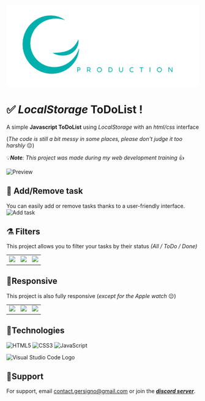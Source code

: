 
![GWP Logo Large](https://raw.githubusercontent.com/Gersigno/gersigno.github.io/main/resources/gwp_logo_alpha.PNG)

# ✅ *LocalStorage* ToDoList !
A simple **Javascript ToDoList** using *LocalStorage* with an *html/css* interface

(*The code is still a bit messy in some places, please don't judge it too harshly* 😔)

💡***Note**: This project was made during my web development training* 👍

![Preview](https://raw.githubusercontent.com/Gersigno/ToDoList-in-JavaScript-using-localStorage/main/Previews/preview.png)

## 📩 Add/Remove task
You can easily add or remove tasks thanks to a user-friendly interface.
![Add task](https://raw.githubusercontent.com/Gersigno/ToDoList-in-JavaScript-using-localStorage/main/Previews/addTask.png)

## ⚗️ Filters
This project allows you to filter your tasks by their status *(All / ToDo / Done)*
<table>
  <tr>
    <td><img src="https://raw.githubusercontent.com/Gersigno/ToDoList-in-JavaScript-using-localStorage/main/Previews/filter_all.png"></td>
    <td><img src="https://raw.githubusercontent.com/Gersigno/ToDoList-in-JavaScript-using-localStorage/main/Previews/filter_todo.png"></td>
    <td><img src="https://raw.githubusercontent.com/Gersigno/ToDoList-in-JavaScript-using-localStorage/main/Previews/filter_done.png"></td>
  </tr>
</table>

## 📱Responsive
This project is also fully responsive (*except for the Apple watch* 😔)
<table>
  <tr>
    <td><img src="https://raw.githubusercontent.com/Gersigno/ToDoList-in-JavaScript-using-localStorage/main/Previews/responsive_tab.png"></td>
    <td><img src="https://raw.githubusercontent.com/Gersigno/ToDoList-in-JavaScript-using-localStorage/main/Previews/responsive_laptop.png"></td>
    <td><img src="https://raw.githubusercontent.com/Gersigno/ToDoList-in-JavaScript-using-localStorage/main/Previews/responsive_phone.png"></td>
  </tr>
</table>

## 🧰Technologies
![HTML5](https://img.shields.io/badge/html5-%23E34F26.svg?style=flat&logo=html5&logoColor=white) 
![CSS3](https://img.shields.io/badge/css3-%231572B6.svg?style=flat&logo=css3&logoColor=white) 
![JavaScript](https://img.shields.io/badge/javascript-%23323330.svg?style=flat&logo=javascript&logoColor=white)

![Visual Studio Code Logo](https://img.shields.io/badge/Visual%20Code-1.85-007ACC?logo=visualstudiocode) 

## 🧐Support

For support, email contact.gersigno@gmail.com or join the ***[discord server](https://discord.gg/kr3mwwg8jR)***.
